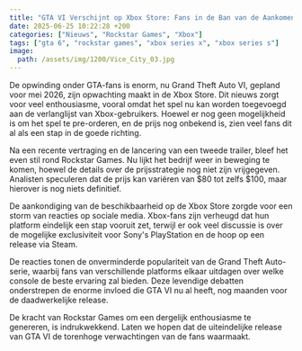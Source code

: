 ```yaml
---
title: "GTA VI Verschijnt op Xbox Store: Fans in de Ban van de Aankomende Release"
date: 2025-06-25 10:22:28 +200
categories: ["Nieuws", "Rockstar Games", "Xbox"]
tags: ["gta 6", "rockstar games", "xbox series x", "xbox series s"]
image:
  path: /assets/img/1200/Vice_City_03.jpg
---
```


De opwinding onder GTA-fans is enorm, nu Grand Theft Auto VI, gepland voor mei 2026, zijn opwachting maakt in de Xbox Store. Dit nieuws zorgt voor veel enthousiasme, vooral omdat het spel nu kan worden toegevoegd aan de verlanglijst van Xbox-gebruikers. Hoewel er nog geen mogelijkheid is om het spel te pre-orderen, en de prijs nog onbekend is, zien veel fans dit al als een stap in de goede richting.

Na een recente vertraging en de lancering van een tweede trailer, bleef het even stil rond Rockstar Games. Nu lijkt het bedrijf weer in beweging te komen, hoewel de details over de prijsstrategie nog niet zijn vrijgegeven. Analisten speculeren dat de prijs kan variëren van $80 tot zelfs $100, maar hierover is nog niets definitief.

De aankondiging van de beschikbaarheid op de Xbox Store zorgde voor een storm van reacties op sociale media. Xbox-fans zijn verheugd dat hun platform eindelijk een stap vooruit zet, terwijl er ook veel discussie is over de mogelijke exclusiviteit voor Sony's PlayStation en de hoop op een release via Steam.

De reacties tonen de onverminderde populariteit van de Grand Theft Auto-serie, waarbij fans van verschillende platforms elkaar uitdagen over welke console de beste ervaring zal bieden. Deze levendige debatten onderstrepen de enorme invloed die GTA VI nu al heeft, nog maanden voor de daadwerkelijke release.

De kracht van Rockstar Games om een dergelijk enthousiasme te genereren, is indrukwekkend. Laten we hopen dat de uiteindelijke release van GTA VI de torenhoge verwachtingen van de fans waarmaakt.